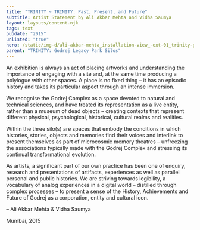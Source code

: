 ```yaml
---
title: "TRINITY ~ TRINITY: Past, Present, and Future"
subtitle: Artist Statement by Ali Akbar Mehta and Vidha Saumya
layout: layouts/content.njk
tags: text
pubdate: "2015"
unlisted: "true"
hero: /static/img-d/ali-akbar-mehta_installation-view_-ext-01_trinity-godrej_2015.jpg
parent: "TRINITY: Godrej Legacy Park Silos"
---
```

An exhibition is always an act of placing artworks and understanding the
importance of engaging with a site and, at the same time producing a polylogue
with other spaces. A place is no fixed thing – it has an episodic history and
takes its particular aspect through an intense immersion.

We recognise the Godrej Complex as a space devoted to natural and technical sciences, and have treated its representation as a live entity, rather than a museum of dead objects – creating contexts that represent different physical, psychological, historical, cultural realms and realities.

Within the three silo(s) are spaces that embody the conditions in which histories, stories, objects and memories find their voices and interlink to present themselves as part of microcosmic memory theatres – unfreezing the associations typically made with the Godrej Complex and stressing its continual transformational evolution.

As artists, a significant part of our own practice has been one of enquiry, research and presentations of artifacts, experiences as well as parallel personal and public histories. We are striving towards legibility, a vocabulary of analog experiences in a digital world – distilled through complex processes – to present a sense of the History, Achievements and Future of Godrej as a corporation, entity and cultural icon.


– Ali Akbar Mehta & Vidha Saumya

Mumbai, 2015
